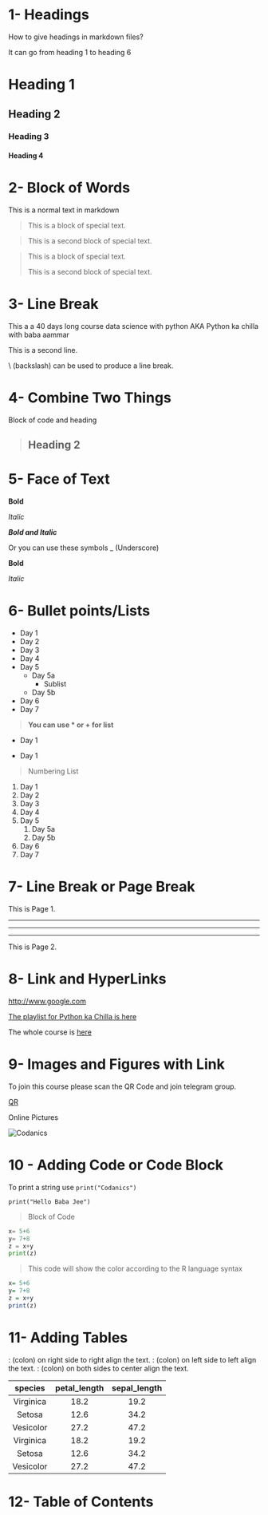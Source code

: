 # 1- Headings

How to give headings in markdown files?

It can go from heading 1 to heading 6
# Heading 1
## Heading 2
### Heading 3
#### Heading 4

# 2- Block of Words

This is a normal text in markdown

>This is a block of special text.

>This is a second block of special text.

>This is a block of special text.
>
>This is a second block of special text.

# 3- Line Break

This a a 40 days long course data science with python AKA Python ka chilla with baba aammar

This is a second line.

\ (backslash) can be used to produce a line break.

# 4- Combine Two Things

Block of code and heading

> ## Heading 2

# 5- Face of Text

**Bold**

*Italic*

***Bold and Italic***

Or you can use these symbols
_ (Underscore)

__Bold__

_Italic_

# 6- Bullet points/Lists

- Day 1
- Day 2
- Day 3
- Day 4
- Day 5
    - Day 5a
        - Sublist
    - Day 5b
- Day 6
- Day 7

> __You can use * or + for list__

* Day 1
+ Day 1
> Numbering List
1. Day 1
2. Day 2
3. Day 3
4. Day 4
5. Day 5
    1. Day 5a
    2. Day 5b
6. Day 6
7. Day 7

# 7- Line Break or Page Break

This is Page 1.

___
---
***
This is Page 2.

# 8- Link and HyperLinks

<http://www.google.com>

[The playlist for Python ka Chilla is here](https://www.youtube.com/c/Codanics)

[Codanics YouTube Channel]: https://www.youtube.com/c/Codanics

The whole course is [here][Codanics YouTube Channel]

# 9- Images and Figures with Link

To join this course please scan the QR Code and join telegram group.

[QR](QR.jpg)


<!--- ![QR](QR.jpg) -->

Online Pictures

![Codanics](https://www.google.com/search?q=codanics&rlz=1C1OKWM_enPK954PK954&sxsrf=AOaemvILjS6NurtoeLGTDo4Ihz_f3icghg:1642671875681&source=lnms&tbm=isch&sa=X&ved=2ahUKEwjqj4fNhcD1AhUmyIUKHX12BFAQ_AUoAnoECAEQBA&biw=1366&bih=568&dpr=1#imgrc=GRjVtCcWAILqOM)


# 10 - Adding Code or Code Block

To print a string use `print("Codanics")`

`print("Hello Baba Jee")`

>Block of Code

```python
x= 5+6
y= 7+8
z = x+y
print(z)
```
> This code will show the color according to the R language syntax
```R
x= 5+6
y= 7+8
z = x+y
print(z)
```

# 11- Adding Tables

: (colon) on right side to right align the text.
: (colon) on left side to left align the text.
: (colon) on both sides to center align the text.

| species | petal_length | sepal_length |
| :-----: | :----------: | :----------: |
| Virginica| 18.2 | 19.2|
| Setosa| 12.6 | 34.2|
| Vesicolor| 27.2 | 47.2|
| Virginica| 18.2 | 19.2|
| Setosa| 12.6 | 34.2|
| Vesicolor| 27.2 | 47.2|

# 12- Table of Contents
